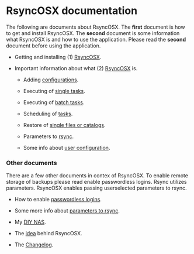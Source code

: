 # RsyncOSX documentation
The following are documents about RsyncOSX. The <b>first</b> document is how to get and install RsyncOSX. The <b>second</b> document is some information what RsyncOSX is and how to use the application. Please read the <b>second</b> document before using the application.
<ul><li> 
Getting and installing (1) <a href="https://github.com/rsyncOSX/Documentation/blob/master/Docs/RsyncOSX.md" target="_blank">RsyncOSX</a>.
</li></ul>
<ul><li> Important information about what (2)
<a href="https://github.com/rsyncOSX/Documentation/blob/master/Docs/HowtoUseRsyncOSX.md" target="_blank"> RsyncOSX</a> is.
</li></ul>
<ul>

<ul><li> Adding
<a href="https://github.com/rsyncOSX/Documentation/blob/master/Docs/AddConfigurations.md" target="_blank"> configurations</a>.
</li></ul>
<ul><li> Executing of
<a href="https://github.com/rsyncOSX/Documentation/blob/master/Docs/SingleTask.md" target="_blank"> single tasks</a>.
</li></ul>
<ul><li> Executing of
<a href="https://github.com/rsyncOSX/Documentation/blob/master/Docs/BatchTask.md" target="_blank"> batch tasks</a>.
</li></ul>
<ul><li> Scheduling of
<a href="https://github.com/rsyncOSX/Documentation/blob/master/Docs/ScheduleTasks.md" target="_blank"> tasks</a>.
</li></ul>
<ul><li> Restore of
<a href="https://github.com/rsyncOSX/Documentation/blob/master/Docs/RestoreSingleFiles.md" target="_blank"> single files or catalogs</a>.
</li></ul>
<ul><li> Parameters to
<a href="https://github.com/rsyncOSX/Documentation/blob/master/Docs/Parameters.md" target="_blank"> rsync</a>.
</li></ul>
<ul><li> Some info about
<a href="https://github.com/rsyncOSX/Documentation/blob/master/Docs/UserConfiguration.md" target="_blank"> user configuration</a>.
</li></ul>
</ul>

<h3>Other documents</h3>

There are a few other documents in contex of RsyncOSX. To enable remote storage of backups please read enable passwordless logins. Rsync utilizes parameters. RsyncOSX enables passing userselected parameters to rsync.

<ul><li>
How to enable <a href="https://github.com/rsyncOSX/Documentation/blob/master/Docs/PasswordlessLogin.md" target="_blank">passwordless logins</a>.
</li></ul>

<ul><li>
Some more info about <a href="https://github.com/rsyncOSX/Documentation/blob/master/Docs/RsyncParameters.md" target="_blank">parameters to rsync</a>.
</li></ul>
<ul><li>
My <a href="https://github.com/rsyncOSX/Documentation/blob/master/Docs/DIYNAS.md" target="_blank">DIY NAS</a>.
</li></ul>
<ul><li>
The <a href="https://github.com/rsyncOSX/Documentation/blob/master/Docs/Idea.md" target="_blank">idea</a> behind RsyncOSX.
</li></ul>
<ul><li>
The <a href="https://github.com/rsyncOSX/Documentation/blob/master/Docs/Changelog.md" target="_blank">Changelog</a>.
</li></ul>


